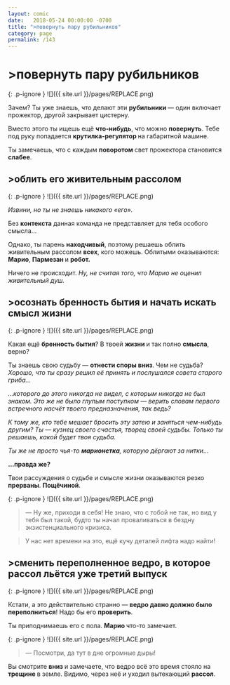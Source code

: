 ```yaml
---
layout: comic
date:   2018-05-24 00:00:00 -0700
title: ">повернуть пару рубильников"
category: page
permalink: /143
---
```

# >повернуть пару рубильников

{: .p-ignore }
![]({{ site.url }}/pages/REPLACE.png)

Зачем? Ты уже знаешь, что делают эти <strong>рубильники </strong>— один включает прожектор, другой закрывает цистерну.

Вместо этого ты ищешь ещё <strong>что-нибудь</strong>, что можно <strong>повернуть</strong>. Тебе под руку попадается <strong>крутилка-регулятор </strong>на габаритной машине.

Ты замечаешь, что с каждым <strong>поворотом </strong>свет прожектора становится <strong>слабее</strong>.

## >облить его живительным рассолом

{: .p-ignore }
![]({{ site.url }}/pages/REPLACE.png)

<em>Извини, но ты не знаешь никакого «его».</em>

Без <strong>контекста</strong> данная команда не представляет для тебя особого смысла…

Однако, ты парень <strong>находчивый</strong>, поэтому решаешь облить живительным рассолом <strong>всех</strong>, кого можешь. Облитыми оказываются: <strong>Марио</strong>, <strong>Пармезан </strong>и <strong>робот.</strong>

Ничего не происходит. <em>Ну, не считая того, что Марио не оценил живительный душ.</em>

## >осознать бренность бытия и начать искать смысл жизни

{: .p-ignore }
![]({{ site.url }}/pages/REPLACE.png)

Какая ещё <strong>бренность бытия</strong>? В твоей <strong>жизни </strong>и так полно <strong>смысла</strong>, верно?

Ты знаешь свою судьбу — <strong>отнести споры вниз</strong>. Чем не судьба? <em>Хорошо, что ты сразу решил её принять и послушался совета старого гриба…</em>

<em>…которого до этого никогда не видел, с которым никогда не был знаком. Это же не было глупым поступком — верить словам первого встречного насчёт твоего предназначения, так ведь?</em>

<em>К тому же, кто тебе мешает бросить эту затею и заняться чем-нибудь другим? Ты — кузнец своего счастья, творец своей судьбы. Только ты решаешь, какой будет твоя судьба.</em>

<em>Ты же не просто чья-то <strong>марионетка</strong>, которую дёргают за нитки…</em>

<strong>…правда же?</strong>

Твои рассуждения о судьбе и смысле жизни оказываются резко <strong>прерваны</strong>. <strong>Пощёчиной</strong>.

{: .p-ignore }
![]({{ site.url }}/pages/REPLACE.png)

<blockquote>— Ну же, приходи в себя! Не знаю, что с тобой не так, но вид у тебя был такой, будто ты начал проваливаться в бездну экзистенциального кризиса.</blockquote>

<blockquote>У нас нет времени на это, ещё кучу деталей лифта надо найти!</blockquote>

## >сменить переполненное ведро, в которое рассол льётся уже третий выпуск

{: .p-ignore }
![]({{ site.url }}/pages/REPLACE.png)

Кстати, а это действительно странно — <strong>ведро давно должно было переполниться</strong>! Надо бы его <strong>проверить</strong>.

Ты приподнимаешь его с пола. <strong>Марио </strong>что-то замечает.

{: .p-ignore }
![]({{ site.url }}/pages/REPLACE.png)

<blockquote>— Посмотри, да тут в дне огромные дыры!</blockquote>

Вы смотрите <strong>вниз </strong>и замечаете, что ведро всё это время стояло на <strong>трещине </strong>в земле. Видимо, через неё и уходил вытекающий <strong>рассол</strong>.
